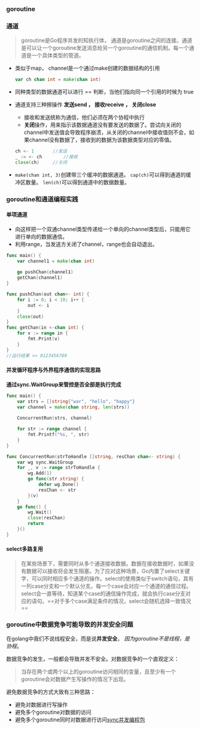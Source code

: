 ### goroutine



### 通道

> goroutine是Go程序并发的知执行体， 通道是goroutine之间的连接。通道是可以让一个goroutine发送消息给另一个goroutine的通信机制。每一个通道是一个具体类型的管道。

- 类似于map， channel是一个通过make创建的数据结构的引用

  ```go
  var ch chan int = make(chan int)
  ```

- 同种类型的数据通道可以进行 == 判断，当他们指向同一个引用的时候为 true

- 通道支持三种擦操作 **发送send ， 接收receive ， 关闭close** 

  - 接收和发送统称为通信，他们必须在两个协程中执行
  - **关闭**操作，用来指示该数据通道没有要发送的数据了。尝试向关闭的channel中发送值会导致程序崩溃，从关闭的channel中接收值则不会，如果channel没有数据了，接收到的数据为该数据类型对应的零值。

  ```go
  ch <- 1  		//发送
  _ := <- ch		//接收
  close(ch)		//关闭
  ```

- `make(chan int, 3)`创建带三个缓冲的数据通道。 `cap(ch)`可以得到通道的缓冲区数量。 `len(ch)`可以得到通道中的数据数量。

### goroutine和通道编程实践

#### 单项通道

- 向这样把一个双通channel类型传递给一个单向的channel类型后，只能用它进行单向的数据通信。
- 利用range，当发送方关闭了channel，range也会自动退出。

```go
func main() {
	var channel1 = make(chan int)
    
	go pushChan(channel1)
	getChan(channel1)
}

func pushChan(out chan<- int) {
	for i := 0; i < 10; i++ {
		out <- i
	}
	close(out)
}
func getChan(in <-chan int) {
	for v := range in {
		fmt.Print(v)
	}
}
//运行结果 >> 0123456789
```

#### 并发循环程序与外界程序通信的实现思路

**通过sync.WaitGroup来管控是否全部是执行完成**

```go
func main() {
	var strs = []string{"war", "hello", "happy"}
	var channel = make(chan string, len(strs))
	
	ConcurrentRun(strs, channel)

	for str := range channel {
		fmt.Printf("%s, ", str)
	}
}

func ConcurrentRun(strToHandle []string, resChan chan<- string) {
	var wg sync.WaitGroup
	for _, v := range strToHandle {
		wg.Add(1)
		go func(str string) {
			defer wg.Done()
			resChan <- str
		}(v)
	}
	go func() {
		wg.Wait()
		close(resChan)
		return
	}()
}
```

#### select多路复用

> 在某些场景下，需要同时从多个通道接收数据。数据在接收数据时，如果没有数据可以接收将会发生阻塞。为了应对这种场景，Go内置了select关键字，可以同时相应多个通道的操作。select的使用类似于switch语句，其有一列case分支和一个默认分支。每一个case会对应一个通道的通信过程。select会一直等待，知道某个case的通信操作完成，就会执行case分支对应的语句。==对于多个case满足条件的情况，select会随机选择一致情况==



### goroutine中数据竞争可能导致的并发安全问题

在golang中我们不说线程安全，而是说**并发安全**， *因为goroutine不是线程，是协程*。

数据竞争的发生，一般都会导致并发不安全。对数据竞争的一个直观定义：

> 当存在两个或两个以上的goroutine访问相同的变量，且至少有一个goroutine会对数据产生写操作的情况下出现。

避免数据竞争的方式大致有三种思路：

- 避免对数据进行写操作
- 避免多个goroutine对数据的访问
- 避免多个goroutine同时对数据进行访问[sync并发编程包](sync并发编程包.md)

